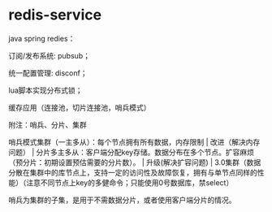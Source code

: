 # redis-service
java spring redies：

订阅/发布系统: pubsub；

统一配置管理: disconf；

lua脚本实现分布式锁；

缓存应用（连接池，切片连接池，哨兵模式）

附注：哨兵、分片、集群

哨兵模式集群（一主多从）：每个节点拥有所有数据，内存限制
|
改进（解决内存问题）
|
分片多主多从：客户端分配key存储。数据分布在多个节点。扩容麻烦（预分片：初期设置预估需要的分片数）。
|
升级(解决扩容问题)
|
3.0集群（数据分散在集群中的库节点上，支持一定的访问性及故障恢复，拥有与单节点同样的性能）（注意不同节点上key的多健命令；只能使用0号数据库，禁select）

哨兵为集群的子集，是用于不需数据分片，或者使用客户端分片的情况。